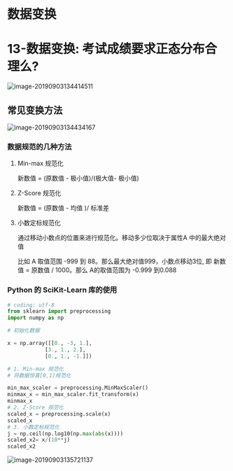 # 数据变换



# 13-数据变换: 考试成绩要求正态分布合理么?

![image-20190903134414511](/Users/lirawx/Documents/Notes/Learning/数据分析实战45/images/image-20190903134414511.png)



## 常见变换方法

![image-20190903134434167](/Users/lirawx/Documents/Notes/Learning/数据分析实战45/images/image-20190903134434167.png)

### 数据规范的几种方法

1. Min-max 规范化

   新数值 = (原数值 - 极小值)/(极大值- 极小值)

2. Z-Score 规范化

   新数值 = (原数值 - 均值 )/ 标准差

3. 小数定标规范化

   通过移动小数点的位置来进行规范化。移动多少位取决于属性A 中的最大绝对值

   比如 A 取值范围 -999 到 88。那么最大绝对值999，小数点移动3位, 即 新数值 = 原数值 / 1000。那么 A的取值范围为 -0.999 到0.088

### Python 的 SciKit-Learn 库的使用

```python
# coding: utf-8
from sklearn import preprocessing
import numpy as np

# 初始化数据

x = np.array([[0., -3, 1.],
            [3., 1., 2.],
            [0., 1., -1.]])

# 1. Min-max 规范化
# 将数据惊喜[0,1]规范化

min_max_scaler = preprocessing.MinMaxScaler()
minmax_x = min_max_scaler.fit_transform(x)
minmax_x
# 2. Z-Score 规范化
scaled_x = preprocessing.scale(x)
scaled_x
# 3. 小数定标规范化
j = np.ceil(np.log10(np.max(abs(x))))
scaled_x2= x/(10**j)
scaled_x2
```



![image-20190903135721137](/Users/lirawx/Documents/Notes/Learning/数据分析实战45/images/image-20190903135721137.png)





